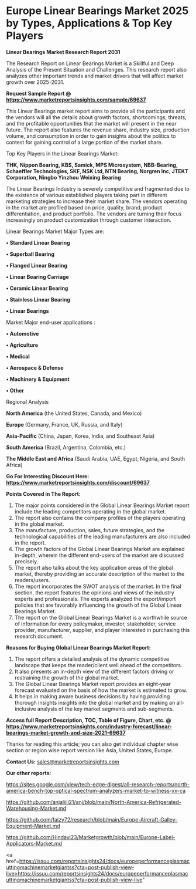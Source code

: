 # Europe Linear Bearings Market 2025 by Types, Applications & Top Key Players

<strong>Linear Bearings Market Research Report 2031</strong>

The Research Report on Linear Bearings Market is a Skillful and Deep Analysis of the Present Situation and Challenges. This research report also analyzes other important trends and market drivers that will affect market growth over 2025-2031.

<strong>Request Sample Report @ <a href=https://www.marketreportsinsights.com/sample/69637>https://www.marketreportsinsights.com/sample/69637</a></strong>

This Linear Bearings market report aims to provide all the participants and the vendors will all the details about growth factors, shortcomings, threats, and the profitable opportunities that the market will present in the near future. The report also features the revenue share, industry size, production volume, and consumption in order to gain insights about the politics to contest for gaining control of a large portion of the market share.

Top Key Players in the Linear Bearings Market:

<strong>THK, Nippon Bearing, KBS, Samick, MPS Microsystem, NBB-Bearing, Schaeffler Technologies, SKF, NSK Ltd, NTN Bearing, Norgren Inc, JTEKT Corporation, Ningbo Yinzhou Weixing Bearing</strong>

The Linear Bearings Industry is severely competitive and fragmented due to the existence of various established players taking part in different marketing strategies to increase their market share. The vendors operating in the market are profiled based on price, quality, brand, product differentiation, and product portfolio. The vendors are turning their focus increasingly on product customization through customer interaction.

Linear Bearings Market Major Types are:

<strong>• Standard Linear Bearing

• Superball Bearing

• Flanged Linear Bearing

• Linear Bearing Carriage

• Ceramic Linear Bearing

• Stainless Linear Bearing

• Linear Bearings</strong>

Market Major end-user applications :

<strong>• Automotive

• Agriculture

• Medical

• Aerospace & Defense

• Machinery & Equipment

• Other</strong>

Regional Analysis

</u><strong><b>North America</b></strong> (the United States, Canada, and Mexico)

<strong><b>Europe </b></strong>(Germany, France, UK, Russia, and Italy)

<strong><b>Asia-Pacific</b></strong> (China, Japan, Korea, India, and Southeast Asia)

<strong><b>South America</b></strong> (Brazil, Argentina, Colombia, etc.)

<strong><b>The Middle East and Africa</b></strong> (Saudi Arabia, UAE, Egypt, Nigeria, and South Africa)

<strong>Go For Interesting Discount Here: <a href=https://www.marketreportsinsights.com/discount/69637>https://www.marketreportsinsights.com/discount/69637</a></strong>

<strong>Points Covered in The Report:</strong>
<ol>
  <li>The major points considered in the Global Linear Bearings Market report include the leading competitors operating in the global market.</li>
  <li>The report also contains the company profiles of the players operating in the global market.</li>
  <li>The manufacture, production, sales, future strategies, and the technological capabilities of the leading manufacturers are also included in the report.</li>
  <li>The growth factors of the Global Linear Bearings Market are explained in-depth, wherein the different end-users of the market are discussed precisely.</li>
  <li>The report also talks about the key application areas of the global market, thereby providing an accurate description of the market to the readers/users.</li>
  <li>The report incorporates the SWOT analysis of the market. In the final section, the report features the opinions and views of the industry experts and professionals. The experts analyzed the export/import policies that are favorably influencing the growth of the Global Linear Bearings Market.</li>
  <li>The report on the Global Linear Bearings Market is a worthwhile source of information for every policymaker, investor, stakeholder, service provider, manufacturer, supplier, and player interested in purchasing this research document.</li>
</ol>
<strong>Reasons for Buying Global Linear Bearings Market Report:</strong>

<ol>
  <li>The report offers a detailed analysis of the dynamic competitive landscape that keeps the reader/client well ahead of the competitors.</li>
  <li>It also presents an in-depth view of the different factors driving or restraining the growth of the global market.</li>
  <li>The Global Linear Bearings Market report provides an eight-year forecast evaluated on the basis of how the market is estimated to grow.</li>
  <li>It helps in making aware business decisions by having providing thorough insights insights into the global market and by making an all-inclusive analysis of the key market segments and sub-segments.</li>
</ol>
<strong>Access full Report Description, TOC, Table of Figure, Chart, etc. @ <a href=https://www.marketreportsinsights.com/industry-forecast/linear-bearings-market-growth-and-size-2021-69637>https://www.marketreportsinsights.com/industry-forecast/linear-bearings-market-growth-and-size-2021-69637</a></strong>


Thanks for reading this article; you can also get individual chapter wise section or region wise report version like Asia, United States, Europe.

<strong>Contact Us:</strong>
sales@marketreportsinsights.com

<strong>Our other reports:</strong>

<a href=https://sites.google.com/view/tech-edge-digest/all-research-reports/north-america-bench-top-optical-spectrum-analyzers-market-to-witness-xx-ca>https://sites.google.com/view/tech-edge-digest/all-research-reports/north-america-bench-top-optical-spectrum-analyzers-market-to-witness-xx-ca</a>

<a href=https://github.com/anjaliiii21/anj/blob/main/North-America-Refrigerated-Warehousing-Market.md>https://github.com/anjaliiii21/anj/blob/main/North-America-Refrigerated-Warehousing-Market.md</a>

<a href=https://github.com/faizy72/research/blob/main/Europe-Aircraft-Galley-Equipment-Market.md>https://github.com/faizy72/research/blob/main/Europe-Aircraft-Galley-Equipment-Market.md</a>

<a href=https://github.com/Hindavi23/Marketgrowth/blob/main/Europe-Label-Applicators-Market.md>https://github.com/Hindavi23/Marketgrowth/blob/main/Europe-Label-Applicators-Market.md</a>

<a href=https://issuu.com/reportsinsights24/docs/europeperformanceplasmacuttingmachinemarketgiantss?cta=post-publish-view-live>https://issuu.com/reportsinsights24/docs/europeperformanceplasmacuttingmachinemarketgiantss?cta=post-publish-view-live</a>"
